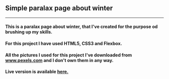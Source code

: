 <h2>Simple paralax page about winter</h2>

<hr>

<h4>This is a paralax page about winter, that I've created for the purpose od brushing up my skills.</h4>

<h4>For this project I have used HTML5, CSS3 and Flexbox.</h4>

<h4>All the pictures I used for this project I've downloaded from <a href="www.pexels.com">www.pexels.com</a> and I don't own them in any way.</h4>

<h4>Live version is available <a href="https://vedranar.github.io/Paralax-page-project/">here.</a></h4>
